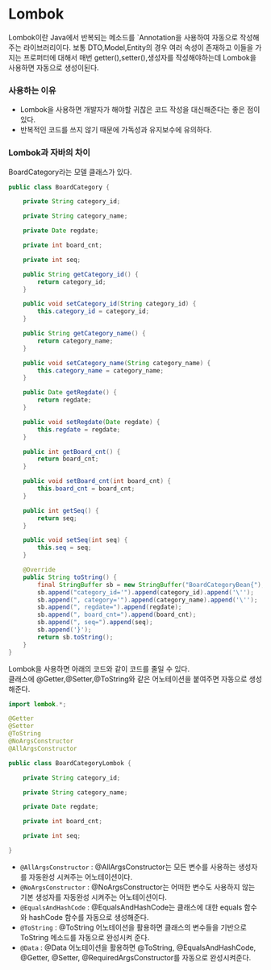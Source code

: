 # Lombok
Lombok이란 Java에서 반복되는 메소드를 `Annotation을 사용하여 자동으로 작성해주는 라이브러리이다. 보통 DTO,Model,Entity의 경우 여러 속성이 존재하고 이들을 가지는 프로퍼터에 대해서 매번 getter(),setter(),생성자를 작성해야하는데 Lombok을 사용하면 자동으로 생성이된다.

### 사용하는 이유
+ Lombok을 사용하면 개발자가 해야할 귀찮은 코드 작성을 대신해준다는 좋은 점이 있다.
+ 반복적인 코드를 쓰지 않기 때문에 가독성과 유지보수에 유의하다.

### Lombok과 자바의 차이

BoardCategory라는 모델 클래스가 있다.
```java
public class BoardCategory {

    private String category_id;

    private String category_name;

    private Date regdate;

    private int board_cnt;

    private int seq;

    public String getCategory_id() {
        return category_id;
    }

    public void setCategory_id(String category_id) {
        this.category_id = category_id;
    }

    public String getCategory_name() {
        return category_name;
    }

    public void setCategory_name(String category_name) {
        this.category_name = category_name;
    }

    public Date getRegdate() {
        return regdate;
    }

    public void setRegdate(Date regdate) {
        this.regdate = regdate;
    }

    public int getBoard_cnt() {
        return board_cnt;
    }

    public void setBoard_cnt(int board_cnt) {
        this.board_cnt = board_cnt;
    }

    public int getSeq() {
        return seq;
    }

    public void setSeq(int seq) {
        this.seq = seq;
    }

    @Override
    public String toString() {
        final StringBuffer sb = new StringBuffer("BoardCategoryBean{");
        sb.append("category_id='").append(category_id).append('\'');
        sb.append(", category='").append(category_name).append('\'');
        sb.append(", regdate=").append(regdate);
        sb.append(", board_cnt=").append(board_cnt);
        sb.append(", seq=").append(seq);
        sb.append('}');
        return sb.toString();
    }
}
```
Lombok을 사용하면 아래의 코드와 같이 코드를 줄일 수 있다.<br>
클래스에 @Getter,@Setter,@ToString와 같은 어노테이션을 붙여주면 자동으로 생성해준다.
```java
import lombok.*;

@Getter
@Setter
@ToString
@NoArgsConstructor
@AllArgsConstructor

public class BoardCategoryLombok {

    private String category_id;

    private String category_name;

    private Date regdate;

    private int board_cnt;

    private int seq;

}
```
+ `@AllArgsConstructor` : @AllArgsConstructor는 모든 변수를 사용하는 생성자를 자동완성 시켜주는 어노테이션이다. 
+ `@NoArgsConstructor` : @NoArgsConstructor는 어떠한 변수도 사용하지 않는 기본 생성자를 자동완성 시켜주는 어노테이션이다.
+ `@EqualsAndHashCode` :  @EqualsAndHashCode는 클래스에 대한 equals 함수와 hashCode 함수를 자동으로 생성해준다. 
+ `@ToString` : @ToString 어노테이션을 활용하면 클래스의 변수들을 기반으로 ToString 메소드를 자동으로 완성시켜 준다.
+ `@Data` : @Data 어노테이션을 활용하면 @ToString, @EqualsAndHashCode, @Getter, @Setter, @RequiredArgsConstructor를 자동으로 완성시켜준다.
